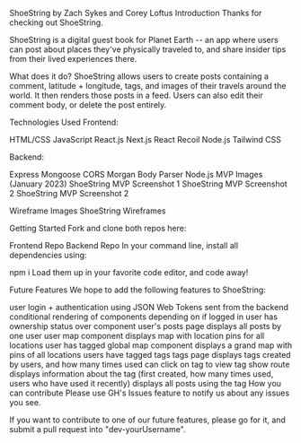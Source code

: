 ShoeString
by Zach Sykes and Corey Loftus
Introduction
Thanks for checking out ShoeString.

ShoeString is a digital guest book for Planet Earth -- an app where users can post about places they've physically traveled to, and share insider tips from their lived experiences there.

What does it do?
ShoeString allows users to create posts containing a comment, latitude + longitude, tags, and images of their travels around the world. It then renders those posts in a feed. Users can also edit their comment body, or delete the post entirely.

Technologies Used
Frontend:

HTML/CSS
JavaScript
React.js
Next.js
React Recoil
Node.js
Tailwind CSS



Backend:

Express
Mongoose
CORS
Morgan
Body Parser
Node.js
MVP Images (January 2023)
ShoeString MVP Screenshot 1 ShoeString MVP Screenshot 2 ShoeString MVP Screenshot 2

Wireframe Images
ShoeString Wireframes

Getting Started
Fork and clone both repos here:

Frontend Repo
Backend Repo
In your command line, install all dependencies using:

npm i
Load them up in your favorite code editor, and code away!

Future Features
We hope to add the following features to ShoeString:

user login + authentication
using JSON Web Tokens sent from the backend
conditional rendering of components depending on if logged in user has ownership status over component
user's posts page
displays all posts by one user
user map component
displays map with location pins for all locations user has tagged
global map component
displays a grand map with pins of all locations users have tagged
tags
tags page
displays tags created by users, and how many times used
can click on tag to view tag show route
displays information about the tag (first created, how many times used, users who have used it recently)
displays all posts using the tag
How you can contribute
Please use GH's Issues feature to notify us about any issues you see.

If you want to contribute to one of our future features, please go for it, and submit a pull request into "dev-yourUsername".

